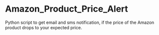 Amazon_Product_Price_Alert
==========================

 Python script to get email and sms notification, if the price of the Amazon product drops to your expected price.
